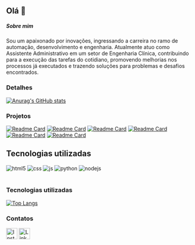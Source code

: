 ## Olá 👋

##### Sobre mim
Sou um apaixonado por inovações, ingressando a carreira no ramo de automação, desenvolvimento e engenharia. Atualmente atuo como Assistente Administrativo em um setor de Engenharia Clínica, contribuindo para a execução das tarefas do cotidiano, promovendo melhorias nos processos já executados e trazendo soluções para problemas e desafios encontrados.

### Detalhes

[![Anurag's GitHub stats](https://github-readme-stats.vercel.app/api?username=Marcos-Alexandre-Ferreira&theme=ambient_gradient)](https://github.com/anuraghazra/github-readme-stats)

### Projetos

[![Readme Card](https://github-readme-stats.vercel.app/api/pin/?username=Marcos-Alexandre-Ferreira&repo=variavel-1&theme=radical)](https://github.com/anuraghazra/github-readme-stats)
[![Readme Card](https://github-readme-stats.vercel.app/api/pin/?username=Marcos-Alexandre-Ferreira&repo=meet-your-main&theme=radical)](https://github.com/anuraghazra/github-readme-stats)
[![Readme Card](https://github-readme-stats.vercel.app/api/pin/?username=Marcos-Alexandre-Ferreira&repo=e-commerce&theme=radical)](https://github.com/anuraghazra/github-readme-stats)
[![Readme Card](https://github-readme-stats.vercel.app/api/pin/?username=Marcos-Alexandre-Ferreira&repo=app-meteorologia&theme=radical)](https://github.com/anuraghazra/github-readme-stats)
[![Readme Card](https://github-readme-stats.vercel.app/api/pin/?username=Marcos-Alexandre-Ferreira&repo=cartorio&theme=radical)](https://github.com/anuraghazra/github-readme-stats)
[![Readme Card](https://github-readme-stats.vercel.app/api/pin/?username=Marcos-Alexandre-Ferreira&repo=portfoolio&theme=radical)](https://github.com/anuraghazra/github-readme-stats)


## Tecnologias utilizadas

<div style="display: inline_block">
  <img align="center" alt="html5" src="https://img.shields.io/badge/HTML5-E34F26?style=for-the-badge&logo=html5&logoColor=white" />
  <img align="center" alt="css" src="https://img.shields.io/badge/CSS3-1572B6?style=for-the-badge&logo=css3&logoColor=white" />
  <img align="center" alt="js" src="https://img.shields.io/badge/JavaScript-F7DF1E?style=for-the-badge&logo=javascript&logoColor=black" />
  <img align="center" alt="python" src="https://img.shields.io/badge/Python-3776AB?style=for-the-badge&logo=python&logoColor=white" />
  <img align="center" alt="nodejs" src="https://img.shields.io/badge/Node.js-43853D?style=for-the-badge&logo=node.js&logoColor=white" />
</div><br/>

### Tecnologias utilizadas

[![Top Langs](https://github-readme-stats.vercel.app/api/top-langs/?username=Marcos-Alexandre-Ferreira&layout=compact&theme=radical)](https://github.com/anuraghazra/github-readme-stats)


### Contatos

[<img src='https://img.shields.io/badge/Instagram-E4405F?style=for-the-badge&logo=instagram&logoColor=white' alt='Instagram' height='30'>](https://www.instagram.com/marcos_af88/)
[<img src='https://img.shields.io/badge/LinkedIn-0077B5?style=for-the-badge&logo=linkedin&logoColor=white' alt='Linkedin' height='30'>](https://www.linkedin.com/in/marcos-alexandre-972316186/)

